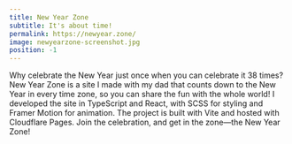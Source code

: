 ```yaml
---
title: New Year Zone
subtitle: It's about time!
permalink: https://newyear.zone/
image: newyearzone-screenshot.jpg
position: -1
---
```


Why celebrate the New Year just once when you can celebrate it 38 times? New Year Zone is a site I made with my dad that counts down to the New Year in every time zone, so you can share the fun with the whole world! I developed the site in TypeScript and React, with SCSS for styling and Framer Motion for animation. The project is built with Vite and hosted with Cloudflare Pages. Join the celebration, and get in the zone—the New Year Zone!